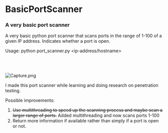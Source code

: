 # BasicPortScanner

### A very basic port scanner

A very basic python port scanner that scans ports in the range of 1-100 of a given IP address. Indicates whether a port is open. 

Usage: python port_scanner.py <ip-address/hostname>

<br>
<br>

![Capture.png](https://raw.github.com/charathmathew/BasicPortScanner/master/Capture.png?raw=true "Usage Demo")


I made this port scanner while learning and doing research on penetration testing.

Possible improvements:
1. ~~Use multithreading to speed up the scanning process and maybe scan a larger range of ports.~~  Added multithreading and now scans ports 1-100
1. Return more information if available rather than simply if a port is open or not.
